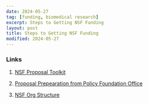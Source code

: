 ```yaml
---
date: 2024-05-27
tag: [funding, biomedical research]
excerpt: Steps to Getting NSF Funding
layout: post
title: Steps to Getting NSF Funding
modified: 2024-05-27
---
```


### Links

1. [NSF Proposal Toolkit](https://cadrek12.org/resources/nsf-proposal-writing-resources)
1. [Proposal Prepearation from Policy Foundation Office](https://www.youtube.com/watch?v=YY-HFvuYw7A)

1. [NSF Org Structure](https://www.youtube.com/watch?v=pisFzHUZOc8)
